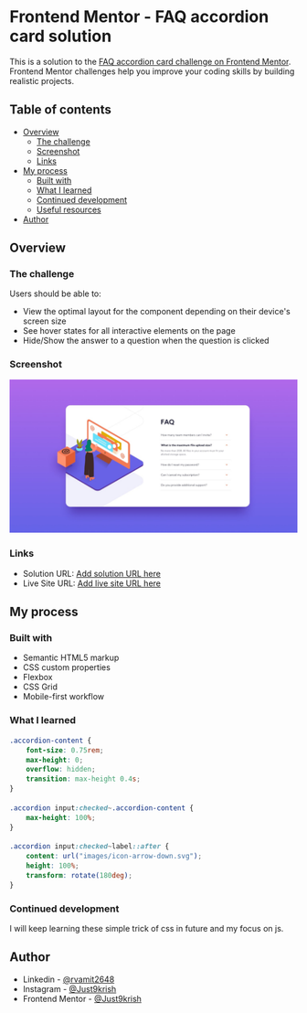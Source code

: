 # Frontend Mentor - FAQ accordion card solution

This is a solution to the [FAQ accordion card challenge on Frontend Mentor](https://www.frontendmentor.io/challenges/faq-accordion-card-XlyjD0Oam). Frontend Mentor challenges help you improve your coding skills by building realistic projects. 

## Table of contents

- [Overview](#overview)
  - [The challenge](#the-challenge)
  - [Screenshot](#screenshot)
  - [Links](#links)
- [My process](#my-process)
  - [Built with](#built-with)
  - [What I learned](#what-i-learned)
  - [Continued development](#continued-development)
  - [Useful resources](#useful-resources)
- [Author](#author)

## Overview

### The challenge

Users should be able to:

- View the optimal layout for the component depending on their device's screen size
- See hover states for all interactive elements on the page
- Hide/Show the answer to a question when the question is clicked

### Screenshot

![](https://github.com/Just9krish/FAQ-accordion-card-main/blob/330a06669f8a0b4acb884ae55804573a566fca41/design/desktop-design.jpg)


### Links

- Solution URL: [Add solution URL here](https://your-solution-url.com)
- Live Site URL: [Add live site URL here](https://your-live-site-url.com)

## My process

### Built with

- Semantic HTML5 markup
- CSS custom properties
- Flexbox
- CSS Grid
- Mobile-first workflow


### What I learned

```css
.accordion-content {
    font-size: 0.75rem;
    max-height: 0;
    overflow: hidden;
    transition: max-height 0.4s;
}

.accordion input:checked~.accordion-content {
    max-height: 100%;
}

.accordion input:checked~label::after {
    content: url("images/icon-arrow-down.svg");
    height: 100%;
    transform: rotate(180deg);
}
```

### Continued development

I will keep learning these simple trick of css in future and my focus on js.

## Author

- Linkedin - [@rvamit2648](https://linkedin.com/in/amit-vishwakarma-bb54b222a)
- Instagram - [@Just9krish](https://www.instagram.com/just9krish/)
- Frontend Mentor - [@Just9krish](https://www.frontendmentor.io/profile/Just9krish)